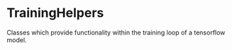 # TrainingHelpers

Classes which provide functionality within the training loop of a tensorflow model.